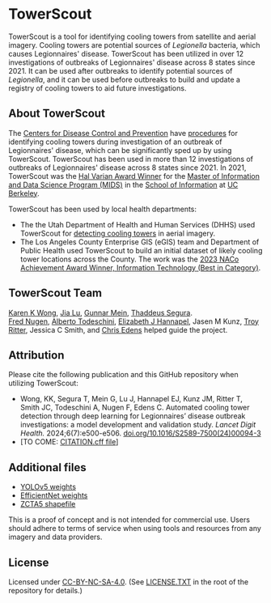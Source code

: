 # TowerScout

TowerScout is a tool for identifying cooling towers from satellite and aerial imagery.  Cooling towers are potential sources of _Legionella_ bacteria, which causes Legionnaires' disease.  TowerScout has been utilized in over 12 investigations of outbreaks of Legionnaires' disease across 8 states since 2021.  It can be used after outbreaks to identify potential sources of _Legionella_, and it can be used before outbreaks to build and update a registry of cooling towers to aid future investigations.  


## About TowerScout 

The [Centers for Disease Control and Prevention](https://cdc.gov) have [procedures](https://www.cdc.gov/investigate-legionella/php/public-health-strategy/identifying-cooling-towers.html) for identifying cooling towers during investigation of an outbreak of Legionnaires' disease, which can be significantly sped up by using TowerScout.  TowerScout has been used in more than 12 investigations of outbreaks of Legionnaires' disease across 8 states since 2021.  In 2021, TowerScout was the [Hal Varian Award Winner](https://www.ischool.berkeley.edu/programs/mids/capstone/varianaward) for the [Master of Information and Data Science Program (MIDS)](https://www.ischool.berkeley.edu/programs/mids) in the [School of Information](https://ischool.berkeley.edu) at [UC Berkeley](https://berkeley.edu).  

TowerScout has been used by local health departments:
- The the Utah Department of Health and Human Services (DHHS) used TowerScout for [detecting cooling towers](https://gis.utah.gov/blog/2023-07-04-cooling-tower-update/) in aerial imagery.
- The Los Angeles County Enterprise GIS (eGIS) team and Department of Public Health used TowerScout to build an initial dataset of likely cooling tower locations across the County.  The work was the [2023 NACo Achievement Award Winner, Information Technology (Best in Category)](https://www.naco.org/resources/award-programs/towerscout-adaptation-%E2%80%93-automated-image-analysis-identify-cooling-towers). 


## TowerScout Team

[Karen K Wong](https://www.linkedin.com/in/karenkwong/),
[Jia Lu](https://www.linkedin.com/in/jia-lu-gracie-a8b5a71a/),
[Gunnar Mein](https://www.linkedin.com/in/gunnarmein/),
[Thaddeus Segura](https://www.linkedin.com/in/thaddeussegura/).  
[Fred Nugen](https://www.linkedin.com/in/drnooj/),
[Alberto Todeschini](https://www.linkedin.com/in/atodeschini/), 
[Elizabeth J Hannapel](https://www.linkedin.com/in/elizabeth-hannapel/), 
Jasen M Kunz,
[Troy Ritter](https://www.linkedin.com/in/troy-ritter-b1bb3a24/), 
Jessica C Smith, and
[Chris Edens](https://www.linkedin.com/in/wcedens/) helped guide the project.


## Attribution
Please cite the following publication and this GitHub repository when utilizing TowerScout:
- Wong, KK, Segura T, Mein G, Lu J, Hannapel EJ, Kunz JM, Ritter T, Smith JC, Todeschini A, Nugen F, Edens C. Automated cooling tower detection through deep learning for Legionnaires’ disease outbreak investigations: a model development and validation study. *Lancet Digit Health.* 2024;6(7):e500-e506. [doi.org/10.1016/S2589-7500(24)00094-3](https://doi.org/10.1016/S2589-7500(24)00094-3)
- [TO COME: [CITATION.cff file](https://citation-file-format.github.io/)]


## Additional files
* [YOLOv5 weights](https://drive.google.com/file/d/1EBxgqr6MrkAkEv1vJ2ftZiSjs6w865wf/view?usp=drive_link)
* [EfficientNet weights](https://drive.google.com/file/d/1Cs3nXQddNf-Y0HYO8a5Yvm6mNB-Rx8HP/view?usp=drive_link)
* [ZCTA5 shapefile](https://www2.census.gov/geo/tiger/TIGER2019/ZCTA5/)

This is a proof of concept and is not intended for commercial use. Users should adhere to terms of service when using tools and resources from any imagery and data providers. 


## License

Licensed under [CC-BY-NC-SA-4.0](https://creativecommons.org/licenses/by-nc-sa/4.0/).
(See [LICENSE.TXT](https://github.com/TowerScout/TowerScout/blob/main/LICENSE.TXT) in the root of the repository for details.)
